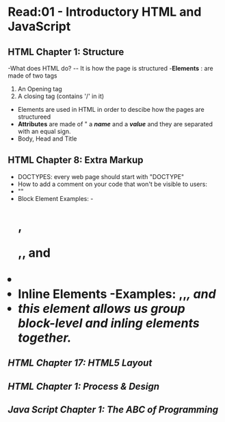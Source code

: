 # Read:01 - Introductory HTML and JavaScript

## HTML Chapter 1: Structure
-What does HTML do?
  -- It is how the page is structured
-**Elements** : are made of two tags
  1. An Opening tag
  2. A closing tag (contains '/' in it)
- Elements are used in HTML  in order to descibe how the pages are structureed
- **Attributes** are made of " a ***name*** and a ***value*** and they are separated with an equal sign.
- Body, Head and Title

## HTML Chapter 8: Extra Markup
- DOCTYPES: every web page should start with "DOCTYPE"
- How to add a comment on your code that won't be visible to users:
-   "<!--comment-->"
-   Block Element Examples:
    -<h1>,<p>,<u1>, and <li>
- Inline Elements 
  -Examples: <a>,<b>,<em>, and <img>  
- *<div>* this element allows us group block-level and inling elements together. 
  
## HTML Chapter 17: HTML5 Layout

## HTML Chapter 1: Process & Design 

## Java Script Chapter 1: The ABC of Programming


